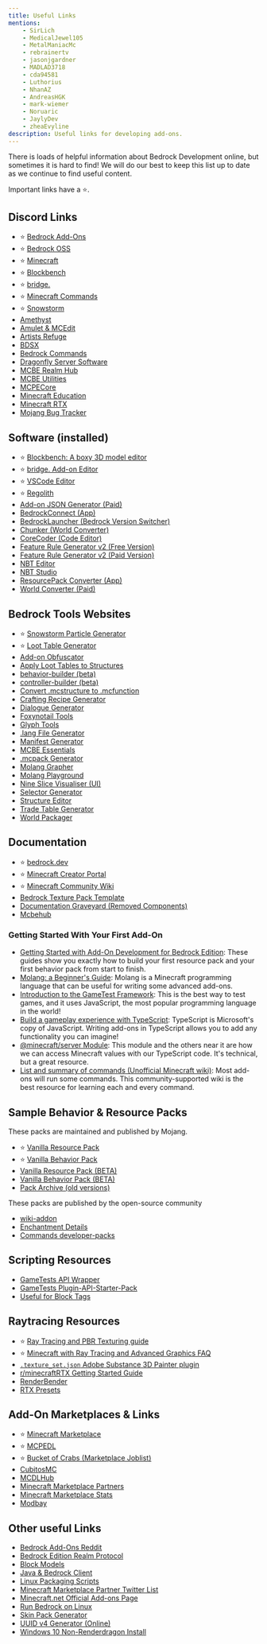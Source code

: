```yaml
---
title: Useful Links
mentions:
    - SirLich
    - MedicalJewel105
    - MetalManiacMc
    - rebrainertv
    - jasonjgardner
    - MADLAD3718
    - cda94581
    - Luthorius
    - NhanAZ
    - AndreasHGK
    - mark-wiemer
    - Noruaric
    - JaylyDev
    - zheaEvyline
description: Useful links for developing add-ons.
---
```


There is loads of helpful information about Bedrock Development online, but sometimes it is hard to find! We will do our best to keep this list up to date as we continue to find useful content.

Important links have a ⭐.

## Discord Links

-   ⭐ [Bedrock Add-Ons](https://discord.gg/46JUdQb)
-   ⭐ [Bedrock OSS](https://discord.gg/XjV87YN)
-   ⭐ [Minecraft](https://discord.gg/minecraft)
-   ⭐ [Blockbench](http://discord.gg/fZQbxbg)
-   ⭐ [bridge.](https://discord.gg/NxKuWuA)
-   ⭐ [Minecraft Commands](https://discord.gg/QAFXFtZ)
-   ⭐️ [Snowstorm](https://discord.gg/W9d78Z8AvM)
-   [Amethyst](https://discord.gg/Cxrj9UXnDB)
-   [Amulet & MCEdit](https://discord.gg/dSnwqQf)
-   [Artists Refuge](https://discord.gg/aVXbPCdRr3)
-   [BDSX](https://discord.gg/8UhbaDwFMh)
-   [Bedrock Commands](https://discord.gg/vV29d6rJcj)
-   [Dragonfly Server Software](https://discord.gg/U4kFWHhTNR)
-   [MCBE Realm Hub](https://discord.gg/pCkYPvSGC8)
-   [MCBE Utilities](https://discord.gg/9S4aKh684W)
-   [MCPECore](https://discord.com/invite/N3e6exUQGs)
-   [Minecraft Education](https://discord.gg/7fSQBdx)
-   [Minecraft RTX](http://discord.gg/vNWc3Hh)
-   [Mojang Bug Tracker](https://discord.gg/rpCyfKV)

## Software (installed)

-   ⭐ [Blockbench: A boxy 3D model editor](https://blockbench.net/)
-   ⭐ [bridge. Add-on Editor](https://bridge-core.github.io/)
-   ⭐ [VSCode Editor](https://code.visualstudio.com/)
-   ⭐ [Regolith](https://github.com/Bedrock-OSS/regolith)
-   [Add-on JSON Generator (Paid)](https://kaifireborn.itch.io/add-on-json-generator)
-   [BedrockConnect (App)](https://bedrockconnect.bedrockhub.io)
-   [BedrockLauncher (Bedrock Version Switcher)](https://bedrocklauncher.github.io/)
-   [Chunker (World Converter)](https://chunker.app/)
-   [CoreCoder (Code Editor)](https://hanprog.itch.io/core-coder)
-   [Feature Rule Generator v2 (Free Version)](https://drive.google.com/file/d/1rwQTtzgpWiqCS9ecO_j-qcxjdQvWSXgi/view)
-   [Feature Rule Generator v2 (Paid Version)](https://machine-builder.itch.io/frg-v2)
-   [NBT Editor](https://www.universalminecrafteditor.com/)
-   [NBT Studio](https://github.com/tryashtar/nbt-studio)
-   [ResourcePack Converter (App)](https://converter.bedrockhub.io)
-   [World Converter (Paid)](https://www.universalminecraftconverter.com/download)

## Bedrock Tools Websites

-   ⭐ [Snowstorm Particle Generator](https://jannisx11.github.io/snowstorm/)
-   ⭐ [Loot Table Generator](https://bedrock-oss.github.io/bedrock-loot-gen/)
-   [Add-on Obfuscator](https://tools.pixelpoly.co/obfuscator)
-   [Apply Loot Tables to Structures](https://mcbe-essentials.github.io/structure-editor/loot-tabler)
-   [behavior-builder (beta)](https://stirante.com/behavior/index)
-   [controller-builder (beta)](https://stirante.com/controller/index)
-   [Convert .mcstructure to .mcfunction](https://mcbe-essentials.github.io/structure-to-function/)
-   [Crafting Recipe Generator](https://crafting.thedestruc7i0n.ca/)
-   [Dialogue Generator](https://mcbe-essentials.github.io/dialogue-editor/)
-   [Foxynotail Tools](https://www.foxynotail.com/tools/)
-   [Glyph Tools](https://nhanaz.github.io/glyph/)
-   [.lang File Generator](https://solveddev.github.io/AnyLanguage/)
-   [Manifest Generator](https://tools.pixelpoly.co/manifest-generator)
-   [MCBE Essentials](https://mcbe-essentials.github.io/)
-   [.mcpack Generator](https://mcbe-essentials.github.io/instant-pack/)
-   [Molang Grapher](https://jannisx11.github.io/molang-grapher/)
-   [Molang Playground](https://bridge-core.github.io/molang-playground/)
-   [Nine Slice Visualiser (UI)](https://minato-mba.github.io/content/9slice.html)
-   [Selector Generator](https://mcbe-essentials.github.io/selector-generator/)
-   [Structure Editor](https://mcbe-essentials.github.io/structure-editor/)
-   [Trade Table Generator](https://mcbe-essentials.github.io/trade-table-editor/)
-   [World Packager](https://mcbe-essentials.github.io/world-packager/)

## Documentation

-   ⭐ [bedrock.dev](https://bedrock.dev/)
-   ⭐ [Minecraft Creator Portal](https://docs.microsoft.com/en-us/minecraft/creator/)
-   ⭐ [Minecraft Community Wiki](https://minecraft.wiki)
-   [Bedrock Texture Pack Template](https://github.com/Brennian/BedrockTexturesTemplate)
-   [Documentation Graveyard (Removed Components)](https://gist.github.com/destruc7i0n/ea1a6a7f97f0986d9326c58246f96fa3)
-   [Mcbehub](https://mcbehub.com/category/realmdocs)

### Getting Started With Your First Add-On

- [Getting Started with Add-On Development for Bedrock Edition](https://learn.microsoft.com/en-us/minecraft/creator/documents/gettingstarted): These guides show you exactly how to build your first resource pack and your first behavior pack from start to finish.
- [Molang: a Beginner's Guide](https://learn.microsoft.com/en-us/minecraft/creator/documents/molangbeginnersguide): Molang is a Minecraft programming language that can be useful for writing some advanced add-ons.
- [Introduction to the GameTest Framework](https://learn.microsoft.com/en-us/minecraft/creator/documents/gametestgettingstarted): This is the best way to test games, and it uses JavaScript, the most popular programming language in the world!
- [Build a gameplay experience with TypeScript](https://learn.microsoft.com/en-us/minecraft/creator/documents/scriptinggettingstarted): TypeScript is Microsoft's copy of JavaScript. Writing add-ons in TypeScript allows you to add any functionality you can imagine!
- [@minecraft/server Module](https://learn.microsoft.com/en-us/minecraft/creator/scriptapi/mojang-minecraft/mojang-minecraft): This module and the others near it are how we can access Minecraft values with our TypeScript code. It's technical, but a great resource.
- [List and summary of commands (Unofficial Minecraft wiki)](https://minecraft.wiki/w/Commands#List_and_summary_of_commands): Most add-ons will run some commands. This community-supported wiki is the best resource for learning each and every command.

## Sample Behavior & Resource Packs

These packs are maintained and published by Mojang.

-   ⭐ [Vanilla Resource Pack](https://aka.ms/resourcepacktemplate)
-   ⭐ [Vanilla Behavior Pack](https://aka.ms/behaviorpacktemplate)
-   [Vanilla Resource Pack (BETA)](https://aka.ms/MinecraftBetaResources)
-   [Vanilla Behavior Pack (BETA)](https://aka.ms/MinecraftBetaBehaviors)
-   [Pack Archive (old versions)](https://bedrock.dev/packs)

These packs are published by the open-source community

-   [wiki-addon](https://github.com/Bedrock-OSS/wiki-addon)
-   [Enchantment Details](https://github.com/supercam19/EnchantmentDetails)
-   [Commands developer-packs](https://github.com/BedrockCommands/developer-packs)

## Scripting Resources

-   [GameTests API Wrapper](https://github.com/notbeer/Framework-Wrapper)
-   [GameTests Plugin-API-Starter-Pack](https://github.com/MajestikButter/Plugin-API-Starter-Pack)
-   [Useful for Block Tags](https://mcpedl.com/debug-stick/)

## Raytracing Resources
-  ⭐ [Ray Tracing and PBR Texturing guide](https://docs.microsoft.com/en-us/minecraft/creator/documents/rtxgettingstarted)
-  ⭐ [Minecraft with Ray Tracing and Advanced Graphics FAQ](https://help.minecraft.net/hc/en-us/articles/4408865164173-Minecraft-with-Ray-Tracing-and-Advanced-Graphics-FAQ)
- [`.texture_set.json` Adobe Substance 3D Painter plugin](https://github.com/jasonjgardner/painter-plugin-texture-set-json)
- [r/minecraftRTX Getting Started Guide](https://www.reddit.com/r/minecraftRTX/comments/iq3lkl/getting_startedhelpful_guidesresource_packs/)
- [RenderBender](https://github.com/SpeedyCodes/RenderBender)
- [RTX Presets](https://discord.com/channels/691547840463241267/919021996271108108)

## Add-On Marketplaces & Links

-   ⭐ [Minecraft Marketplace](https://www.minecraft.net/en-us/catalog)
-   ⭐ [MCPEDL](http://mcpedl.com/?cookie_check=1)
-   ⭐ [Bucket of Crabs (Marketplace Joblist)](https://www.bucketofcrabs.net/)
-   [CubitosMC](https://www.cubitosmc.com/)
-   [MCDLHub](https://mcdlhub.com/)
-   [Minecraft Marketplace Partners](https://www.playthismap.com/partners)
-   [Minecraft Marketplace Stats](https://mcmarketstats.miste.fr/globalStats/)
-   [Modbay](https://modbay.org/)

## Other useful Links

-   [Bedrock Add-Ons Reddit](https://www.reddit.com/r/BedrockAddons/)
-   [Bedrock Edition Realm Protocol](https://github.com/NobUwU/BeRP)
-   [Block Models](https://blockmodels.com/)
-   [Java & Bedrock Client](https://github.com/kennyvv/Alex)
-   [Linux Packaging Scripts](https://github.com/ChristopherHX/linux-packaging-scripts)
-   [Minecraft Marketplace Partner Twitter List](https://twitter.com/i/lists/1191945551853629442?s=09)
-   [Minecraft.net Official Add-ons Page](https://www.minecraft.net/en-us/addons)
-   [Run Bedrock on Linux](https://github.com/Element-0/ElementZero)
-   [Skin Pack Generator](https://github.com/MedicalJewel105/bedrock-skin-pack-generator)
-   [UUID v4 Generator (Online)](https://www.uuidgenerator.net/version4)
-   [Windows 10 Non-Renderdragon Install](https://support.playhive.com/windows-10-installing-non-renderdragon-clients/)
